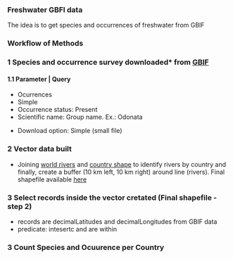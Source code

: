 ### Freshwater GBFI data
The idea is to get species and occurrences of freshwater from GBIF 
### Workflow of Methods
### 1 Species and occurrence survey downloaded* from [GBIF]()
#### 1.1 Parameter | Query 
- Ocurrences
- Simple 
- Occurrence status:  Present
- Scientific name: Group name. Ex.: Odonata

* Download option: Simple (small file) 


### 2 Vector data built 
- Joining [world rivers](http://ihp-wins.unesco.org/layers/geonode:world_rivers) and  [country shape](https://www.naturalearthdata.com/downloads/10m-cultural-vectors/10m-admin-0-countries/) to identify rivers by country and finally, create a buffer (10 km left, 10 km right) around line (rivers). Final shapefile available [here](https://github.com/Tai-Rocha/GBIF_tests/tree/main/data/shape) 

### 3 Select records inside the vector cretated (Final shapefile - step 2)  
- records are decimalLatitudes and decimalLongitudes from GBIF data 
- predicate: intesertc and are within 

### 3 Count Species and Ocuurence per Country

